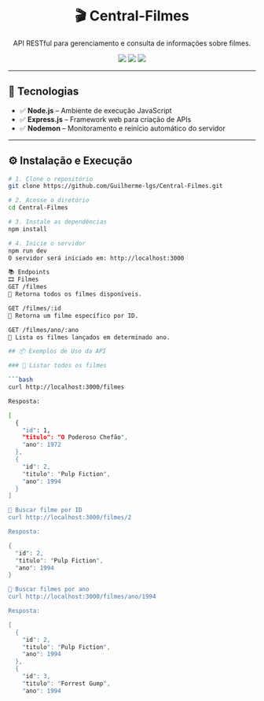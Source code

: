 <h1 align="center">🎬 Central-Filmes</h1>

<p align="center">
  API RESTful para gerenciamento e consulta de informações sobre filmes.
</p>

<p align="center">
  <img src="https://img.shields.io/badge/Node.js-339933?style=for-the-badge&logo=nodedotjs&logoColor=white"/>
  <img src="https://img.shields.io/badge/Express.js-000000?style=for-the-badge&logo=express&logoColor=white"/>
  <img src="https://img.shields.io/badge/Nodemon-76D04B?style=for-the-badge&logo=nodemon&logoColor=white"/>
</p>

---

## 🚀 Tecnologias

- ✅ **Node.js** – Ambiente de execução JavaScript
- ✅ **Express.js** – Framework web para criação de APIs
- ✅ **Nodemon** – Monitoramento e reinício automático do servidor

---

## ⚙️ Instalação e Execução

```bash
# 1. Clone o repositório
git clone https://github.com/Guilherme-lgs/Central-Filmes.git

# 2. Acesse o diretório
cd Central-Filmes

# 3. Instale as dependências
npm install

# 4. Inicie o servidor
npm run dev
O servidor será iniciado em: http://localhost:3000

📚 Endpoints
🎞️ Filmes
GET /filmes
🔎 Retorna todos os filmes disponíveis.

GET /filmes/:id
🔎 Retorna um filme específico por ID.

GET /filmes/ano/:ano
🔎 Lista os filmes lançados em determinado ano.

## 📦 Exemplos de Uso da API

### 🔹 Listar todos os filmes

```bash
curl http://localhost:3000/filmes

Resposta:

[
  {
    "id": 1,
    "titulo": "O Poderoso Chefão",
    "ano": 1972
  },
  {
    "id": 2,
    "titulo": "Pulp Fiction",
    "ano": 1994
  }
]

🔹 Buscar filme por ID
curl http://localhost:3000/filmes/2

Resposta:

{
  "id": 2,
  "titulo": "Pulp Fiction",
  "ano": 1994
}

🔹 Buscar filmes por ano
curl http://localhost:3000/filmes/ano/1994

Resposta:

[
  {
    "id": 2,
    "titulo": "Pulp Fiction",
    "ano": 1994
  },
  {
    "id": 3,
    "titulo": "Forrest Gump",
    "ano": 1994


